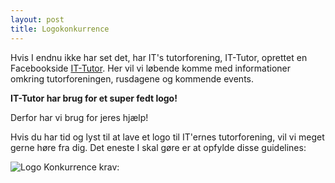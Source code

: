 ```yaml
---
layout: post
title: Logokonkurrence
---
```


Hvis I endnu ikke har set det, har IT's tutorforening, IT-Tutor, oprettet en Facebookside [IT-Tutor](https://www.facebook.com/ITTutorforening). 
Her vil vi løbende komme med informationer omkring tutorforeningen, rusdagene og kommende events. 

**IT-Tutor har brug for et super fedt logo!**

Derfor har vi brug for jeres hjælp! 

Hvis du har tid og lyst til at lave et logo til IT'ernes tutorforening, vil vi meget gerne høre fra dig. 
Det eneste I skal gøre er at opfylde disse guidelines: 

![Logo Konkurrence krav:](/images/Logo-krav.png)
